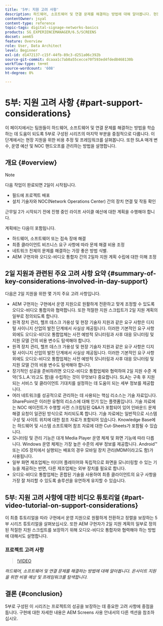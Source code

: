 ```yaml
---
title: '5부: 지원 고려 사항'
description: 하드웨어, 소프트웨어 및 연결 문제를 해결하는 방법에 대해 알아봅니다. 현장 지원을 위한 비용 예측 및 프레임워크를 살펴보십시오. 또한 SLA 매개 변수, 운영 예산 및 NOC 핸드오프를 관리하는 방법도 알아봅니다.
contentOwner: jsyal
content-type: reference
topic-tags: digital-signage-networks-basics
products: SG_EXPERIENCEMANAGER/6.5/SCREENS
docset: aem65
feature: Overview
role: User, Data Architect
level: Beginner
exl-id: d1472137-c15f-44fb-89c3-d251a06c392b
source-git-commit: dcaaa1c7ab0a55cecce70f593ed4fded8468130b
workflow-type: tm+mt
source-wordcount: '608'
ht-degree: 0%

---
```


# 5부: 지원 고려 사항 {#part-support-considerations}

이 페이지에서는 팀원들이 하드웨어, 소프트웨어 및 연결 문제를 해결하는 방법을 학습하는 데 도움이 되도록 5부로 구성된 시리즈의 마지막 부분을 중점적으로 다룹니다. 이 단계에서는 현장 지원을 위한 비용 추정 및 프레임워크를 살펴봅니다. 또한 SLA 매개 변수, 운영 예산 및 NOC 핸드오프를 관리하는 방법을 설명합니다.

## 개요 {#overview}

>[!NOTE]
>
>다음 작업이 완료되면 2일이 시작됩니다.
>
>* 필드에 프로젝트 배포
>* 설치 기술자와 NOC(Network Operations Center) 간의 장치 연결 및 작동 확인
>
>근무일 2가 시작되기 전에 진행 중인 라이프 사이클 예산에 대한 계획을 수행해야 합니다.

계획에는 다음이 포함됩니다.

* 하드웨어, 소프트웨어 또는 접속 장애 해결
* 최종 클라이언트 비즈니스 요구 사항에 따라 문제 해결 비용 조정
* 네트워크 전체의 문제를 해결하는 가장 좋은 방법 식별.
* AEM 구현자와 오디오-비디오 통합자 간의 2일차 지원 계획 수립에 대한 이해 조정

## 2일 지원과 관련된 주요 고려 사항 요약 {#summary-of-key-considerations-involved-in-day-support}

다음은 2일 지원을 위한 몇 가지 주요 고려 사항입니다.

* AEM 구현자는 구현에서 운영 지원으로 원활하게 전환하고 맞게 조정할 수 있도록 오디오-비디오 통합자와 협력합니다. 또한 적절한 지원 스크립트가 2일 지원 계획의 일부로 정의되도록 합니다.
* 원격 장치 관리, 헬프 데스크 가용성 및 현장 기술자 지원과 같은 요구 사항은 디지털 사이니지 산업의 발전 단계에서 사실상 제공됩니다. 이러한 기본적인 요구 사항 외에도 오디오-비디오 통합업체는 사전 예방적 모니터링과 사후 대응 모니터링 및 지원 모델 간의 비용 변수도 탐색해야 합니다.
* 원격 장치 관리, 헬프 데스크 가용성 및 현장 기술자 지원과 같은 요구 사항은 디지털 사이니지 산업의 발전 단계에서 사실상 제공됩니다. 이러한 기본적인 요구 사항 외에도 오디오-비디오 통합업체는 사전 예방적 모니터링과 사후 대응 모니터링 및 지원 모델 간의 비용 변수도 탐색해야 합니다.
* 장기적인 성공을 준비하려면 오디오-비디오 통합업체와 협력하여 2일 지원 수준 계약(&#39;S.L.A.&#39;라고도 함)을 수립하는 것이 무엇보다 중요합니다. SLA는 구축 후 지원되는 서비스 및 클라이언트 기대치를 설정하는 데 도움이 되는 세부 정보를 제공합니다.
* 여러 네트워크를 성공적으로 관리하는 데 사용되는 핵심 리소스는 기술 자료입니다. SharePoint은 이러한 유형의 리소스에 대해 인기 있는 플랫폼입니다. 기술 자료에는 NOC 에이전트가 수행할 사전 스크립팅된 Q&amp;A가 포함되어 있어 인바운드 문제 해결 요청이 일관된 방식으로 처리되도록 합니다. 기술 자료에는 일반적으로 시스템 구성 및 사이트 위치에 대한 참조 자료가 포함되어 있습니다. Knowledge Base에는 하드웨어 및 시스템 소프트웨어 참조 자료에 대한 Cut-Sheets가 포함될 수 있습니다.
* 모니터링 및 관리 기능은 대개 Media Player 운영 체제 및 화면 기능에 따라 다릅니다. Windows 운영 체제는 가장 높은 수준의 세부 정보를 제공합니다. Android™ 또는 iOS 장치에서 실행되는 배포의 경우 모바일 장치 관리(MDM이라고도 함)가 사용됩니다.
* 일부 화면 제조업체는 미디어 플레이어와 독립적으로 화면을 모니터링할 수 있는 기능을 제공하는 반면, 다른 제조업체는 외부 장치를 필요로 합니다.
* 오디오-비디오 통합업체는 혼합된 기술을 사용하여 최종 클라이언트의 요구 사항을 가장 잘 처리할 수 있도록 솔루션을 유연하게 유지할 수 있습니다.

## 5부: 지원 고려 사항에 대한 비디오 튜토리얼 {#part-video-tutorial-on-support-considerations}

이 최종 튜토리얼을 따라 구현에서 운영 지원으로 원활하게 전환하고 정렬을 보장하는 5부 시리즈 튜토리얼을 살펴보십시오. 또한 AEM 구현자가 2일 지원 계획의 일부로 정의된 적절한 지원 스크립트를 보장하기 위해 오디오-비디오 통합자와 협력해야 하는 방법에 대해서도 설명합니다.

### 프로젝트 고려 사항

>[!VIDEO](https://video.tv.adobe.com/v/28383)

*하드웨어, 소프트웨어 및 연결 문제를 해결하는 방법에 대해 알아봅니다. 온사이트 지원을 위한 비용 예상 및 프레임워크를 탐색합니다.*

## 결론 {#conclusion}

5부로 구성된 이 시리즈는 프로젝트의 성공을 보장하는 데 중요한 고려 사항에 중점을 둡니다. 구현에 대한 자세한 내용은 AEM Screens 사용 안내서의 다른 섹션을 참조하십시오.
